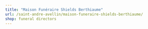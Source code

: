 ```yaml
---
title: "Maison Funéraire Shields Berthiaume"
url: /saint-andre-avellin/maison-funeraire-shields-berthiaume/
shop: funeral directors
---
```

